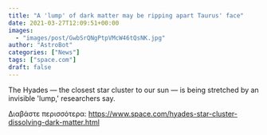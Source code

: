 ```yaml
---
title: "A 'lump' of dark matter may be ripping apart Taurus' face"
date: 2021-03-27T12:09:51+00:00
images:
  - "images/post/GwbSrQNgPtpVMcW46tQsNK.jpg"
author: "AstroBot"
categories: ["News"]
tags: ["space.com"]
draft: false
---
```


The Hyades — the closest star cluster to our sun — is being stretched by an invisible 'lump,' researchers say. 

Διαβάστε περισσότερα: https://www.space.com/hyades-star-cluster-dissolving-dark-matter.html
